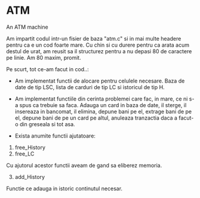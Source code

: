 # ATM
An ATM machine

Am impartit codul intr-un fisier de baza "atm.c" si in mai 
multe headere pentru ca e un cod foarte mare. Cu chin si cu durere 
pentru ca arata acum destul de urat, am reusit sa il structurez pentru 
a nu depasi 80 de caractere pe linie. Am 80 maxim, promit.

Pe scurt, tot ce-am facut in cod..:

- Am implementat functii de alocare pentru celulele necesare.
Baza de date de tip LSC, lista de carduri de tip LC si istoricul
de tip H.

- Am implementat functiile din cerinta problemei care fac, in mare,
ce ni s-a spus ca trebuie sa faca. Adauga un card in baza de date,
il sterge, il insereaza in bancomat, il elimina, depune bani pe el,
extrage bani de pe el, depune bani de pe un card pe altul, anuleaza
tranzactia daca a facut-o din greseala si tot asa.

- Exista anumite functii ajutatoare:
1. free_History
2. free_LC

Cu ajutorul acestor functii aveam de gand sa eliberez memoria.

3. add_History

Functie ce adauga in istoric continutul necesar.


